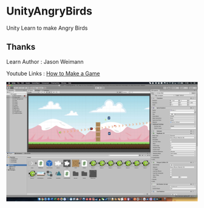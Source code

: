 # UnityAngryBirds
Unity Learn to make Angry Birds 



## Thanks

Learn Author : Jason Weimann

Youtube Links : [How to Make a Game](https://www.youtube.com/watch?v=OR0e-1UBEOU)

![unity](https://github.com/lingme/UnityAngryBirds/raw/master/screen_unity_1.jpg)



